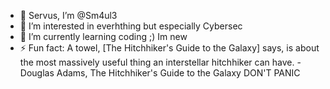 - 👋 Servus, I’m @Sm4ul3
- 👀 I’m interested in everhthing but especially Cybersec
- 🌱 I’m currently learning coding ;) Im new
- ⚡ Fun fact: A towel, [The Hitchhiker's Guide to the Galaxy] says, is about the most massively useful thing an interstellar hitchhiker can have. -Douglas Adams, The Hitchhiker's Guide to the Galaxy DON'T PANIC 

<!---
Sm4ul3/Sm4ul3 is a ✨ special ✨ repository because its `README.md` (this file) appears on your GitHub profile.
You can click the Preview link to take a look at your changes.
--->

